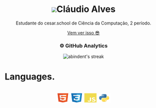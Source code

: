 <h1 align="center"><img src="https://raw.githubusercontent.com/kaueMarques/kaueMarques/master/hi.gif" width="30px">Cláudio Alves</h1>
<p align="center">
Estudante do cesar.school de Ciência da Computação, 2 período.
</p>

<p align="center"><a href="http://claudioav.com" target="blank_" rel="noreferrer noopener">Vem ver isso 😎</a></p>
<h3 align="center">⚙️  GitHub Analytics</h3>

<div display="flex" align="center">
  <img alt="abindent's streak" src="https://github-readme-streak-stats.herokuapp.com?user=claudioavgo&theme=radical&locale=pt-br"/>
</div>

# Languages.
<div style="display: inline_block" align="center"><br>
  <img align="center"  height="30" width="40" src="https://raw.githubusercontent.com/devicons/devicon/master/icons/html5/html5-original.svg">
  <img align="center"  height="30" width="40" src="https://raw.githubusercontent.com/devicons/devicon/master/icons/css3/css3-original.svg">
  <img align="center" alt="Rafa-Js" height="30" width="40" src="https://raw.githubusercontent.com/devicons/devicon/master/icons/javascript/javascript-plain.svg">
  <img align="center"  height="30" width="40" src="https://raw.githubusercontent.com/devicons/devicon/master/icons/python/python-original.svg">
</div>
<p></p>
